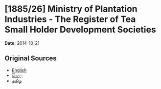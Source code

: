 # [1885/26] Ministry of Plantation Industries - The Register of Tea Small Holder Development Societies

**Date:** 2014-10-21

## Original Sources

- [English](https://documents.gov.lk/view/extra-gazettes/2014/10/1885-26_E.pdf)
- [සිංහල](https://documents.gov.lk/view/extra-gazettes/2014/10/1885-26_S.pdf)
- [தமிழ்](https://documents.gov.lk/view/extra-gazettes/2014/10/1885-26_T.pdf)
